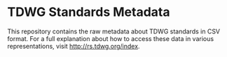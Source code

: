 # TDWG Standards Metadata

This repository contains the raw metadata about TDWG standards in CSV format. For a full explanation about how to access these data in various representations, visit <http://rs.tdwg.org/index>.